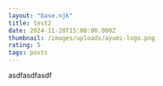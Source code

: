 ```yaml
---
layout: "base.njk"
title: test2
date: 2024-11-20T15:00:00.000Z
thumbnail: /images/uploads/ayumi-logo.png
rating: 5
tags: posts
---
```

asdfasdfasdf
